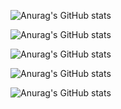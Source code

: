 <!--展示自己  -->
![Anurag's GitHub stats](https://github-readme-stats.vercel.app/api?username=oldUath)
<!-- 隐藏一些信息 -->
![Anurag's GitHub stats](https://github-readme-stats.vercel.app/api?username=oldUath&hide=contribs,prs)
<!-- 将私人项目贡献添加到总提交计数中 -->
![Anurag's GitHub stats](https://github-readme-stats.vercel.app/api?username=oldUath&count_private=true)
<!-- 图标显示 -->
![Anurag's GitHub stats](https://github-readme-stats.vercel.app/api?username=oldUath&show_icons=true)
<!--改变主题  -->
![Anurag's GitHub stats](https://github-readme-stats.vercel.app/api?username=oldUath&show_icons=true&theme=radical)
